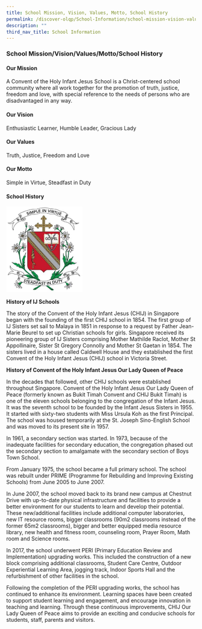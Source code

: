 ```yaml
---
title: School Mission, Vision, Values, Motto, School History
permalink: /discover-olqp/School-Information/school-mission-vision-values-motto-history/
description: ""
third_nav_title: School Information
---
```



### School Mission/Vision/Values/Motto/School History

#### Our Mission

A Convent of the Holy Infant Jesus School is a Christ-centered school community where all work together for the promotion of truth, justice, freedom and love, with special reference to the needs of persons who are disadvantaged in any way.

#### Our Vision

Enthusiastic Learner, Humble Leader, Gracious Lady

#### Our Values

Truth, Justice, Freedom and Love

#### Our Motto

Simple in Virtue, Steadfast in Duty

#### School History

<img src="/images/crest.png" 
     style="width:40%">
		 
**History of IJ Schools**

  

The story of the Convent of the Holy Infant Jesus (CHIJ) in Singapore began with the founding of the first CHIJ school in 1854. The first group of IJ Sisters set sail to Malaya in 1851 in response to a request by Father Jean-Marie Beurel to set up Christian schools for girls. Singapore received its pioneering group of IJ Sisters comprising Mother Mathilde Raclot, Mother St Appollinaire, Sister St Gregory Connolly and Mother St Gaetan in 1854. The sisters lived in a house called Caldwell House and they established the first Convent of the Holy Infant Jesus (CHIJ) school in Victoria Street.

  

**History of Convent of the Holy Infant Jesus Our Lady Queen of Peace**

  

In the decades that followed, other CHIJ schools were established throughout Singapore. Convent of the Holy Infant Jesus Our Lady Queen of Peace (formerly known as Bukit Timah Convent and CHIJ Bukit Timah) is one of the eleven schools belonging to the congregation of the Infant Jesus. It was the seventh school to be founded by the Infant Jesus Sisters in 1955. It started with sixty-two students with Miss Ursula Koh as the first Principal. The school was housed temporarily at the St. Joseph Sino-English School and was moved to its present site in 1957.

  

In 1961, a secondary section was started. In 1973, because of the inadequate facilities for secondary education, the congregation phased out the secondary section to amalgamate with the secondary section of Boys Town School.

  

From January 1975, the school became a full primary school. The school was rebuilt under PRIME (Programme for Rebuilding and Improving Existing Schools) from June 2005 to June 2007.

  

In June 2007, the school moved back to its brand new campus at Chestnut Drive with up-to-date physical infrastructure and facilities to provide a better environment for our students to learn and develop their potential. These new/additional facilities include additional computer laboratories, new IT resource rooms, bigger classrooms (90m2 classrooms instead of the former 65m2 classrooms), bigger and better equipped media resource library, new health and fitness room, counseling room, Prayer Room, Math room and Science rooms.

  

In 2017, the school underwent PERI (Primary Education Review and Implementation) upgrading works. This included the construction of a new block comprising additional classrooms, Student Care Centre, Outdoor Experiential Learning Area, jogging track, Indoor Sports Hall and the refurbishment of other facilities in the school.

  

Following the completion of the PERI upgrading works, the school has continued to enhance its environment. Learning spaces have been created to support student learning and engagement, and encourage innovation in teaching and learning. Through these continuous improvements, CHIJ Our Lady Queen of Peace aims to provide an exciting and conducive schools for students, staff, parents and visitors.